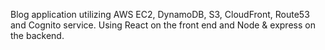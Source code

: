 Blog application utilizing AWS EC2, DynamoDB, S3, CloudFront, Route53 and Cognito service. Using React on the front end and Node & express on the backend.
